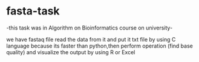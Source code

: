 # fasta-task
-this task was in Algorithm on Bioinformatics course on university-

we have fastaq file read the data from it and put it txt file by using C language
because its faster than python,then perform operation (find base quality)
and visualize the output by using R or Excel
